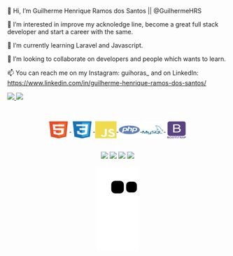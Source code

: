 👋 Hi, I’m Guilherme Henrique Ramos dos Santos || @GuilhermeHRS 

👀 I’m interested in improve my acknoledge line, become a great full stack developer and start a career with the same. 

🌱 I’m currently learning Laravel and Javascript.

💞️ I’m looking to collaborate on developers and people which wants to learn.

📫 You can reach me on my Instagram: guihoras_ 
      and on LinkedIn: https://www.linkedin.com/in/guilherme-henrique-ramos-dos-santos/
      
<div>
      <a href="https://github.com/GuilhermeHRS">
      <img height="150em" src="https://github-readme-stats.vercel.app/api?username=GuilhermeHRS&show_icons=true&theme=dark&include_all_commits=true&count_private=true"/>
      <img height="150em" src="https://github-readme-stats.vercel.app/api/top-langs/?username=GuilhermeHRS&layout=compact&langs_count=7&theme=dark"/>
</div>

##
      
<div style="display: inline_block" align="center"><br>
      <img align="center" alt="Gui-HTML"  height="40"  width="50"  src="https://raw.githubusercontent.com/devicons/devicon/master/icons/html5/html5-original.svg">
      <img align="center" alt="Gui-CSS"   height="40"  width="50"  src="https://raw.githubusercontent.com/devicons/devicon/master/icons/css3/css3-original.svg">
      <img align="center" alt="Gui-Js"    height="40"  width="50"  src="https://raw.githubusercontent.com/devicons/devicon/master/icons/javascript/javascript-plain.svg">
      <img align="center" alt="Gui-PHP"   height="40"  width="50"  src="https://raw.githubusercontent.com/devicons/devicon/master/icons/php/php-plain.svg">
      <img align="center" alt="Gui-MySQL" height="40"  width="50"  src="https://raw.githubusercontent.com/devicons/devicon/master/icons/mysql/mysql-plain-wordmark.svg">
      <img align="center" alt="Gui-MySQL" height="40"  width="50"  src="https://raw.githubusercontent.com/devicons/devicon/master/icons/bootstrap/bootstrap-plain-wordmark.svg">
</div>
 
##
      
<div style="display: inline_block" align="center">  
    <a href="https://www.linkedin.com/in/guilherme-henrique-ramos-dos-santos/" target="_blank"><img src="https://img.shields.io/badge/-LinkedIn-%230077B5?style=for-the-badge&logo=linkedin&logoColor=white" target="_blank"></a> 
    <a href="GuilhermeHSantos#7111" target="_blank"><img src="https://img.shields.io/badge/Discord-7289DA?style=for-the-badge&logo=discord&logoColor=white" target="_blank"></a> 
    <a href = "mailto:guilhermehrs19@gmail.com"><img src="https://img.shields.io/badge/-Gmail-%23333?style=for-the-badge&logo=gmail&logoColor=white" target="_blank"></a>
    <a href="https://instagram.com/guihoras_" target="_blank"><img src="https://img.shields.io/badge/-Instagram-%23E4405F?style=for-the-badge&logo=instagram&logoColor=white" target="_blank"></a>

![Snake animation](https://github.com/GuilhermeHRS/GuilhermeHRS/blob/output/github-contribution-grid-snake.svg)
      
</div>


<!---
GuilhermeHRS/GuilhermeHRS is a ✨ special ✨ repository because its `README.md` (this file) appears on your GitHub profile.
You can click the Preview link to take a look at your changes.
--->
